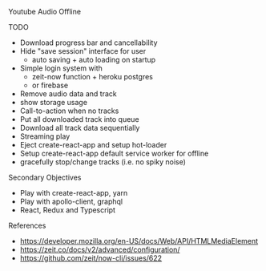 Youtube Audio Offline


TODO

- Download progress bar and cancellability
- Hide "save session" interface for user
  - auto saving +
    auto loading on startup
- Simple login system with
  - zeit-now function + heroku postgres
  - or firebase
- Remove audio data and track
- show storage usage
- Call-to-action when no tracks
- Put all downloaded track into queue
- Download all track data sequentially
- Streaming play
- Eject create-react-app and setup hot-loader
- Setup create-react-app default service worker for offline
- gracefully stop/change tracks (i.e. no spiky noise)


Secondary Objectives

- Play with create-react-app, yarn
- Play with apollo-client, graphql
- React, Redux and Typescript


References

- https://developer.mozilla.org/en-US/docs/Web/API/HTMLMediaElement
- https://zeit.co/docs/v2/advanced/configuration/
- https://github.com/zeit/now-cli/issues/622
